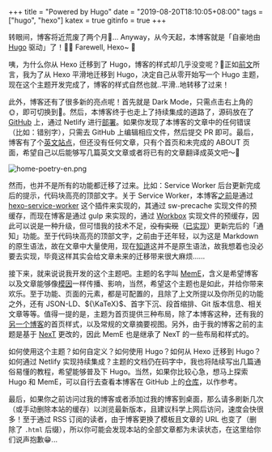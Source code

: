 +++
title = "Powered by Hugo"
date = "2019-08-20T18:10:05+08:00"
tags = ["hugo", "hexo"]
katex = true
gitinfo = true
+++

转眼间，博客将近荒废了两个月🤪... Anyway，从今天起，本博客就是「自豪地由 [Hugo](https://gohugo.io/) 驱动」了！🎉🎉 Farewell, Hexo~ 🐢

咦，为什么你从 Hexo 迁移到了 Hugo，博客的样式却几乎没变呢？🤔正如[前文](/tech/developing-a-hugo-theme/)所言，我为了从 Hexo 平滑地迁移到 Hugo，决定自己从零开始写一个 Hugo 主题，现在这个主题开发完成了，博客的样式自然也就..平滑..地转移了过来！

此外，博客还有了很多新的亮点呢！首先就是 Dark Mode，只需点击右上角的🌞，即可切换到🌙。然后，本博客终于也走上了持续集成的道路了，源码放在了 [GitHub](https://github.com/reuixiy/io-oi.me) 上，通过 Netlify 进行[部署](https://app.netlify.com/sites/io-oi/deploys)。如果你发现了本博客的文章中的任何错误（比如：错别字），只需去 GitHub 上编辑相应文件，然后提交 PR 即可。最后，博客有了个[英文站点](/en-us/)，但还没有任何文章，只有个首页和未完成的 ABOUT 页面，希望自己以后能够写几篇英文文章或者将已有的文章翻译成英文吧～🌱

![home-poetry-en.png](/images/home-poetry-en.png "仓促地翻译了一下博客的首页诗句")

然而，也并不是所有的功能都迁移了过来。比如：Service Worker 后台更新完成后的提示，代码块高亮的顶部文字。关于 Service Worker，本博客[之前](/tech/speed-up-hexo/)是通过 [hexo-service-worker](https://github.com/zoumiaojiang/hexo-service-worker) 这个插件来实现的，其通过 sw-precache 实现文件的预缓存，而现在博客是通过 gulp 来实现的，通过 [Workbox](https://developers.google.com/web/tools/workbox/) 实现文件的预缓存，因此可以说是一种升级，但可惜我的技术不足，~~没有实现~~（[已实现](https://github.com/reuixiy/io-oi.me/commit/9a68b156fbc10280acc3b35caf6b1ec5e4d863c8)）更新完后的「通知」功能。至于代码块高亮的顶部文字，之前由于还年轻，以为这是 Markdown 的原生语法，故在文章中大量使用，现在[知道](https://daringfireball.net/projects/markdown/)这并不是原生语法，故我想着也没必要去实现，毕竟这样其实会给文章未来的迁移带来很大麻烦……



接下来，就来说说我开发的这个主题吧。主题的名字叫 [MemE](https://github.com/reuixiy/hugo-theme-meme)，含义是希望博客以及文章能够像[模因](https://t.me/yixiuer/413)一样传播、影响，当然，希望这个主题也是如此，并给你带来欢乐。至于功能、页面的元素，都是可配置的，且除了上文所提以及你所见的功能之外，还有 JSON-LD、${\KaTeX}$、首字下沉、段首缩排、Git 版本信息、相关文章等等。值得一提的是，主题为首页提供三种布局，除了本博客这种，还有我的[另一个博客](https://yixiuer.me/)的首页样式，以及常规的文章摘要视图。另外，由于我的博客之前的主题是基于 [NexT](https://github.com/theme-next/hexo-theme-next) 更改的，因此 MemE 也是继承了 NexT 的一些布局和样式的。

如何使用这个主题？如何自定义？如何使用 Hugo？如何从 Hexo 迁移到 Hugo？如何通过 Netlify 实现持续集成？主题的文档仍在码字中，我也将陆续写出几篇通俗易懂的教程，希望能够普及下 Hugo。当然，如果你比较心急，想马上探索 Hugo 和 MemE，可以自行去查看本博客在 GitHub 上的[仓库](https://github.com/reuixiy/io-oi.me)，以作参考。

最后，如果你之前访问过我的博客或者添加过我的博客到桌面，那么请多刷新几次（或手动删除本站的缓存）以浏览最新版本，且建议科学上网后访问，速度会快很多！至于通过 RSS 订阅的读者，由于博客更换了模板且文章的 URL 也变了（删除了 `.html` 后缀），所以你可能会发现本站的全部文章都为未读状态，在这里给你们说声抱歉😁...

